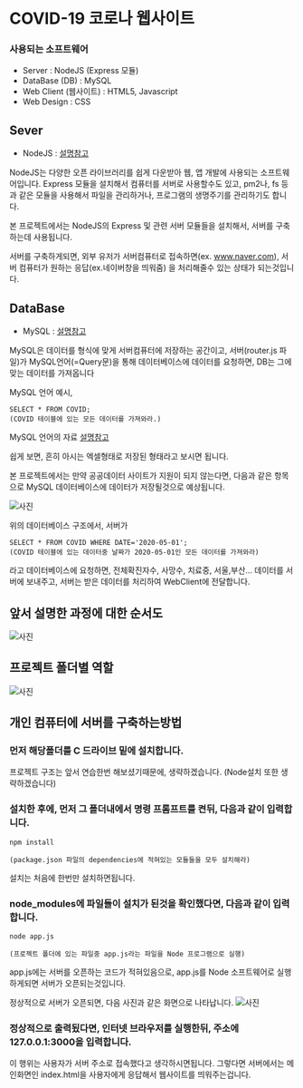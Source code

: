 # COVID-19 코로나 웹사이트

### 사용되는 소프트웨어
* Server : NodeJS (Express 모듈)
* DataBase (DB) : MySQL
* Web Client (웹사이트) : HTML5, Javascript
* Web Design : CSS


## Sever
* NodeJS : [설명참고](https://velopert.com/133)

NodeJS는 다양한 오픈 라이브러리를 쉽게 다운받아 웹, 앱 개발에 사용되는 소프트웨어입니다.
Express 모듈을 설치해서 컴퓨터를 서버로 사용할수도 있고,
pm2나, fs 등과 같은 모듈을 사용해서 파일을 관리하거나, 프로그램의 생명주기를 관리하기도 합니다.

본 프로젝트에서는 NodeJS의 Express 및 관련 서버 모듈들을 설치해서, 서버를 구축하는데 사용됩니다.

서버를 구축하게되면, 외부 유저가 서버컴퓨터로 접속하면(ex. www.naver.com),
서버 컴퓨터가 원하는 응답(ex.네이버창을 띄워줌) 을 처리해줄수 있는 상태가 되는것입니다.


## DataBase
* MySQL : [설명참고](https://server-talk.tistory.com/29)


MySQL은 데이터를 형식에 맞게 서버컴퓨터에 저장하는 공간이고,
서버(router.js 파일)가 MySQL언어(=Query문)을 통해 데이터베이스에 데이터를 요청하면, DB는 그에 맞는 데이터를 가져옵니다

MySQL 언어 예시,
```
SELECT * FROM COVID;
(COVID 테이블에 있는 모든 데이터를 가져와라.)
```

MySQL 언어의 자료 [설명참고](https://server-talk.tistory.com/279)


쉽게 보면, 흔히 아시는 엑셀형태로 저장된 형태라고 보시면 됩니다.

본 프로젝트에서는 만약 공공데이터 사이트가 지원이 되지 않는다면,
다음과 같은 항목으로 MySQL 데이터베이스에 데이터가 저장될것으로 예상됩니다.

![사진](https://user-images.githubusercontent.com/25836808/83469241-1caa0c00-a4ba-11ea-9235-fa8602698a12.PNG)

위의 데이터베이스 구조에서, 서버가
```
SELECT * FROM COVID WHERE DATE='2020-05-01';
(COVID 테이블에 있는 데이터중 날짜가 2020-05-01인 모든 데이터를 가져와라)
```

라고 데이터베이스에 요청하면, 전체확진자수, 사망수, 치료중, 서울,부산... 데이터를 서버에 보내주고,
서버는 받은 데이터를 처리하여 WebClient에 전달합니다.  

## 앞서 설명한 과정에 대한 순서도

![사진](https://user-images.githubusercontent.com/25836808/83469837-b1f9d000-a4bb-11ea-8201-45a6c784e182.png)


## 프로젝트 폴더별 역할

![사진](https://user-images.githubusercontent.com/25836808/83471085-ba9fd580-a4be-11ea-90f1-5c6c1d4b4612.png)

## 개인 컴퓨터에 서버를 구축하는방법

### 먼저 해당폴더를 C 드라이브 밑에 설치합니다.
프로젝트 구조는 앞서 연습한번 해보셨기때문에, 생략하겠습니다.
(Node설치 또한 생략하겠습니다)

### 설치한 후에, 먼저 그 폴더내에서 명령 프롬프트를 켠뒤, 다음과 같이 입력합니다.
```
npm install

(package.json 파일의 dependencies에 적혀있는 모듈들을 모두 설치해라)
```
설치는 처음에 한번만 설치하면됩니다.


### node_modules에 파일들이 설치가 된것을 확인했다면, 다음과 같이 입력합니다.
```
node app.js

(프로젝트 폴더에 있는 파일중 app.js라는 파일을 Node 프로그램으로 실행)
```
app.js에는 서버를 오픈하는 코드가 적혀있음으로, app.js를 Node 소프트웨어로 실행하게되면
서버가 오픈되는것입니다.

정상적으로 서버가 오픈되면, 다음 사진과 같은 화면으로 나타납니다.
![사진](https://user-images.githubusercontent.com/25836808/83471960-ff2c7080-a4c0-11ea-8f27-1b859996d375.PNG)

### 정상적으로 출력됬다면, 인터넷 브라우저를 실행한뒤, 주소에 127.0.0.1:3000을 입력합니다.
이 행위는 사용자가 서버 주소로 접속했다고 생각하시면됩니다.
그렇다면 서버에서는 메인화면인 index.html을 사용자에게 응답해서 웹사이트를 띄워주는겁니다.
